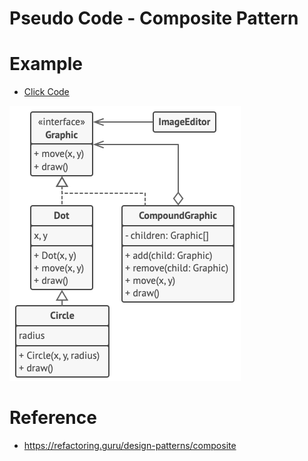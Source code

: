 # Pseudo Code - Composite Pattern

# Example
- [Click Code](pseudocode.txt)

![alt text](example.png)

# Reference
- https://refactoring.guru/design-patterns/composite

